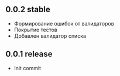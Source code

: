 ## 0.0.2 stable
- Формирование ошибок от валидаторов
- Покрытие тестов
- Добавлен валидатор списка
## 0.0.1 release
- Init commit